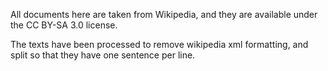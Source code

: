 All documents here are taken from Wikipedia, and they are available under the CC BY-SA 3.0 license.

The texts have been processed to remove wikipedia xml formatting, and split so that they have one sentence per line.


